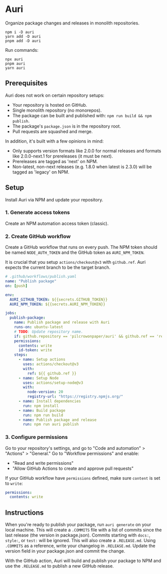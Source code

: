 # Auri

Organize package changes and releases in monolith repositories.

```
npm i -D auri
yarn add -D auri
pnpm add -D auri
```

Run commands:

```
npx auri
pnpm auri
yarn auri
```

## Prerequisites

Auri does not work on certain repository setups:

- Your repository is hosted on GitHub.
- Single monolith repository (no monorepos).
- The package can be built and published with: `npm run build && npm publish`.
- The package's `package.json` is in the repository root.
- Pull requests are squashed and merge.

In addition, it's built with a few opinions in mind:

- Only supports version formats like 2.0.0 for normal releases and formats like 2.0.0-next.1 for prereleases (it must be next).
- Prereleases are tagged as 'next' on NPM.
- Non-latest, non-next releases (e.g. 1.8.0 when latest is 2.3.0) will be tagged as 'legacy' on NPM.

## Setup

Install Auri via NPM and update your repository.

### 1. Generate access tokens

Create an NPM automation access token (classic).

### 2. Create GitHub workflow

Create a GitHub workflow that runs on every push. The NPM token should be named `NODE_AUTH_TOKEN` and the GitHub token as `AURI_NPM_TOKEN`.

It is crucial that you setup `actions/checkout@v3` with `github.ref`. Auri expects the current branch to be the target branch.

```yaml
# .github/workflows/publish.yaml
name: "Publish package"
on: [push]

env:
  AURI_GITHUB_TOKEN: ${{secrets.GITHUB_TOKEN}}
  AURI_NPM_TOKEN: ${{secrets.AURI_NPM_TOKEN}}

jobs:
  publish-package:
    name: Publish package and release with Auri
    runs-on: ubuntu-latest
    # TODO: Update repository name.
    if: github.repository == 'pilcrowonpaper/auri' && github.ref == 'refs/heads/main'
    permissions:
      contents: write
      id-token: write
    steps:
      - name: Setup actions
        uses: actions/checkout@v3
        with:
          ref: ${{ github.ref }}
      - name: Setup Node
        uses: actions/setup-node@v3
        with:
          node-version: 20
          registry-url: "https://registry.npmjs.org/"
      - name: Install dependencies
        run: npm install
      - name: Build package
        run: npm run build
      - name: Publish package and release
        run: npm run auri publish
```

### 3. Configure permissions

Go to your repository's settings, and go to "Code and automation" > "Actions" > "General." Go to "Workflow permissions" and enable:

- "Read and write permissions"
- "Allow GitHub Actions to create and approve pull requests"

If your GitHub workflow have `permissions` defined, make sure `content` is set to `write`:

```yaml
permissions:
  contents: write
```

## Instructions

When you're ready to publish your package, run `auri generate` on your local machine. This will create a `.COMMITS` file with a list of commits since the last release (the version in package.json). Commits starting with `docs:`, `style:`, or `test:` will be ignored. This will also create a `.RELEASE.md`. Using `.COMMITS` as a reference, write your changelog in `.RELEASE.md`. Update the version field in your package.json and commit the change.

With the GitHub action, Auri will build and publish your package to NPM and use the `.RELEASE.md` to publish a new GitHub release.
